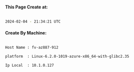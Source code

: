 
   
#### This Page Create at:

```bash

2024-02-04 - 21:34:21 UTC

```

#### Create By Machine:

```bash

Host Name : fv-az887-912

platform  : Linux-6.2.0-1019-azure-x86_64-with-glibc2.35

Ip Local  : 10.1.0.127

```

